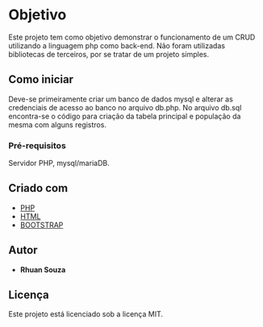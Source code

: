 # Objetivo

Este projeto tem como objetivo demonstrar o funcionamento de um CRUD utilizando a linguagem php como back-end.
Não foram utilizadas bibliotecas de terceiros, por se tratar de um projeto simples.

## Como iniciar

Deve-se primeiramente criar um banco de dados mysql e alterar as credenciais de acesso ao banco no arquivo db.php. 
No arquivo db.sql encontra-se o código para criação da tabela principal e população da mesma com alguns registros. 

### Pré-requisitos

Servidor PHP, mysql/mariaDB.


## Criado com 

* [PHP](https://www.php.net/) 
* [HTML](https://devdocs.io/html/) 
* [BOOTSTRAP](https://getbootstrap.com/) 


## Autor

* **Rhuan Souza** 


## Licença

Este projeto está licenciado sob a licença MIT.



